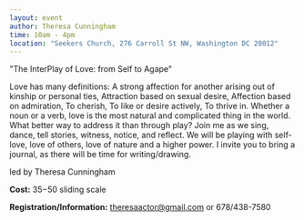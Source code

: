 ```yaml
---
layout: event
author: Theresa Cunningham
time: 10am - 4pm
location: "Seekers Church, 276 Carroll St NW, Washington DC 20012"
---
```


"The InterPlay of Love: from Self to Agape"

Love has many definitions: A strong affection for another arising out of kinship or personal ties, Attraction based on sexual desire, Affection based on admiration, To cherish, To like or desire actively, To thrive in. Whether a noun or a verb, love is the most natural and complicated thing in the world. What better way to address it than through play? Join me as we sing, dance, tell stories, witness, notice, and reflect. We will be playing with self-love, love of others, love of nature and a higher power. I invite you to bring a journal, as there will be time for writing/drawing.

led by Theresa Cunningham

**Cost:** $35-$50 sliding scale

**Registration/Information:** <theresaactor@gmail.com> or 678/438-7580
